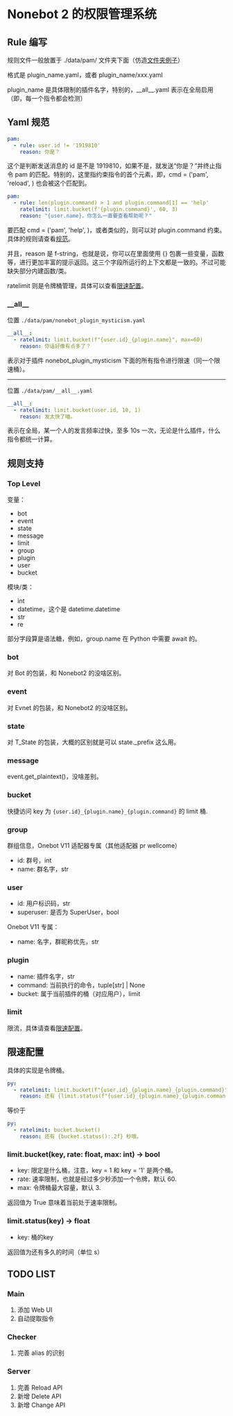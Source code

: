 # Nonebot 2 的权限管理系统

## Rule 编写

规则文件一般放置于 ./data/pam/ 文件夹下面（仿造[文件夹例子](examples.data/pam)）

格式是 plugin_name.yaml，或者 plugin_name/xxx.yaml

plugin_name 是具体限制的插件名字，特别的，\_\_all\_\_.yaml 表示在全局启用（即，每一个指令都会检测）

## Yaml 规范

```yaml
pam:
  - rule: user.id != '1919810'
    reason: 你是？
```

这个是判断发送消息的 id 是不是 1919810，如果不是，就发送“你是？”并终止指令 pam 的匹配。特别的，这里指约束指令的首个元素，即，cmd = ('pam', 'reload', ) 也会被这个匹配到。

```yaml
pam:
  - rule: len(plugin.command) > 1 and plugin.command[1] == 'help'
    ratelimit: limit.bucket(f'{plugin.command}', 60, 3)
    reason: "{user.name}，你怎么一直要查看帮助呢？"
```

要匹配 cmd = ('pam', 'help', )，或者类似的，则可以对 plugin.command 约束。具体的规则请查看[规范](#规则支持)。

并且，reason 是 f-string，也就是说，你可以在里面使用 {} 包裹一些变量，函数等，进行更加丰富的提示返回。这三个字段所运行的上下文都是一致的。不过可能缺失部分内建函数/类。

ratelimit 则是令牌桶管理，具体可以查看[限速配置](#限速配置)。

### \_\_all\_\_

位置 `./data/pam/nonebot_plugin_mysticism.yaml`

```yaml
__all__:
  - ratelimit: limit.bucket(f"{user.id}_{plugin.name}", max=60)
    reason: 你话好像有点多了？
```

表示对于插件 nonebot_plugin_mysticism 下面的所有指令进行限速（同一个限速桶）。

---

位置 `./data/pam/__all__.yaml`

```yaml
__all__:
  - ratelimit: limit.bucket(user.id, 10, 1)
    reason: 发太快了喵。
```

表示在全局，某一个人的发言频率过快，至多 10s 一次，无论是什么插件，什么指令都统一计算。

## 规则支持

### Top Level

变量：

- bot
- event
- state
- message
- limit
- group
- plugin
- user
- bucket

模块/类：

- int
- datetime，这个是 datetime.datetime
- str
- re

部分字段算是语法糖，例如，group.name 在 Python 中需要 await 的。

### bot

对 Bot 的包装，和 Nonebot2 的没啥区别。

### event

对 Evnet 的包装，和 Nonebot2 的没啥区别。

### state

对 T_State 的包装，大概的区别就是可以 state._prefix 这么用。

### message

event.get_plaintext()，没啥差别。

### bucket

快捷访问 key 为 `{user.id}_{plugin.name}_{plugin.command}` 的 limit 桶.

### group

群组信息，Onebot V11 适配器专属（其他适配器 pr wellcome）

- id: 群号，int
- name: 群名字，str

### user

- id: 用户标识码，str
- superuser: 是否为 SuperUser，bool

Onebot V11 专属：

- name: 名字，群昵称优先，str

### plugin

- name: 插件名字，str
- command: 当前执行的命令，tuple[str] | None
- bucket: 属于当前插件的桶（对应用户），limit

### limit

限流，具体请查看[限速配置](#限速配置)。

## 限速配置

具体的实现是令牌桶。

```yaml
py:
  - ratelimit: limit.bucket(f"{user.id}_{plugin.name}_{plugin.command}")
    reason: 还有 {limit.status(f"{user.id}_{plugin.name}_{plugin.command}"):.2f} 秒哦。
```

等价于

```yaml
py:
  - ratelimit: bucket.bucket()
    reason: 还有 {bucket.status():.2f} 秒哦。
```

### limit.bucket(key, rate: float, max: int) -> bool

- key: 限定是什么桶，注意，key = 1 和 key = '1' 是两个桶。
- rate: 速率限制，也就是经过多少秒添加一个令牌，默认 60.
- max: 令牌桶最大容量，默认 3.

返回值为 True 意味着当前处于速率限制。

### limit.status(key) -> float

- key: 桶的key

返回值为还有多久的时间（单位 s）

## TODO LIST

### Main

1. 添加 Web UI
2. 自动提取指令

### Checker

1. 完善 alias 的识别

### Server

1. 完善 Reload API
2. 新增 Delete API
3. 新增 Change API
